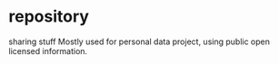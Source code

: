 # repository
sharing stuff
Mostly used for personal data project, using public open licensed information. 
